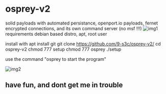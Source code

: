 # osprey-v2
solid payloads with automated persistance, openport.io payloads, fernet encrypted connections, and its own command server (no msf !!!)
![img1](https://i.ibb.co/Cv93wPJ/Screenshot-from-2020-03-06-15-11-15.jpg)
requirements
    debian based distro, apt, root user
    
install with
    apt install git
    git clone https://github.com/9-s3c/osprey-v2/
    cd osprey-v2
    chmod 777 setup
    chmod 777 osprey
    ./setup
    
use the command "osprey to start the program"

![img2](https://i.ibb.co/ZTqm1V2/Screenshot-from-2020-03-06-15-29-02.png)

## have fun, and dont get me in trouble
